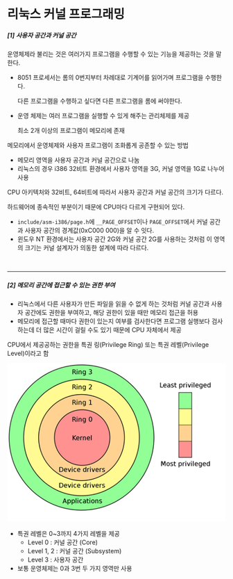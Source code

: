 # 리눅스 커널 프로그래밍

##### [1] 사용자 공간과 커널 공간

운영체제라 불리는 것은 여러가지 프로그램을 수행할 수 있는 기능을 제공하는 것을 말한다.

- 8051 프로세서는 롬의 0번지부터 차례대로 기계어를 읽어가며 프로그램을 수행한다.

  다른 프로그램을 수행하고 싶다면 다른 프로그램을 롬에 써야한다.

- 운영 체제는 여러 프로그램을 실행할 수 있게 해주는 관리체제를 제공

  최소 2개 이상의 프로그램이 메모리에 존재

메모리에서 운영체제와 사용자 프로그램이 조화롭게 공존할 수 있는 방법

- 메모리 영역을 사용자 공간과 커널 공간으로 나눔
- 리눅스의 경우 i386 32비트 환경에서 사용자 영역을 3G, 커널 영역을 1G로 나누어 사용

CPU 아키텍처와 32비트, 64비트에 따라서 사용자 공간과 커널 공간의 크기가 다르다.

하드웨어에 종속적인 부분이기 때문에 CPU마다 다르게 구현되어 있다.

- `include/asm-i386/page.h`에 `__PAGE_OFFSET`이나 `PAGE_OFFSET`에서 커널 공간과 사용자 공간의 경계값(0xC000 000)을 알 수 잇다.
- 윈도우 NT 환경에서는 사용자 공간 2G와 커널 공간 2G를 사용하는 것처럼 이 영역의 크기는 커널 설계자가 의동한 설계에 따라 다르다.

<br/>

---

##### [2] 메모리 공간에 접근할 수 있는 권한 부여

- 리눅스에서 다른 사용자가 만든 파일을 읽을 수 없게 하는 것처럼 커널 공간과 사용자 공간에도 권한을 부여하고, 해당 권한이 있을 때만 메모리 접근을 허용
- 메모리에 접근할 때마다 권한이 있는지 여부를 검사한다면 프로그램 실행보다 검사하는데 더 많은 시간이 걸릴 수도 있기 때문에 CPU 자체에서 제공

CPU에서 제공공하는 권한을 특권 링(Privilege Ring) 또는 특권 레벨(Privilege Level)이라고 함

![image-20201012135512770](Notebook.assets/image-20201012135512770.png)

- 특권 레벨은 0~3까지 4가지 레벨을 제공
  - Level 0 : 커널 공간 (Core)
  - Level 1, 2 : 커널 공간 (Subsystem)
  - Level 3 : 사용자 공간
- 보통 운영체제는 0과 3번 두 가지 영역만 사용

